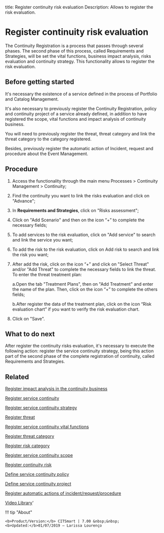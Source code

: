 title: Register continuity risk evaluation
Description: Allows to register the risk evaluation. 
# Register continuity risk evaluation

The Continuity Registration is a process that passes through several phases. The second phase of this process, called Requirements and Strategies, will be set the vital functions, business impact analysis, risks evaluation and continuity strategy. This functionality allows to register the risk evaluation.

Before getting started
--------------------------

It's necessary the existence of a service defined in the process of Portfolio
and Catalog Management.

It's also necessary to previously register the Continuity Registration, policy
and continuity project of a service already defined, in addition to have
registered the scope, vital functions and impact analysis of continuity
business.

You will need to previously register the threat, threat category and link the
threat category to the category registered.

Besides, previously register the automatic action of Incident, request and
procedure about the Event Management.

Procedure
-------------

1.  Access the functionality through the main menu Processes \> Continuity
    Management \> Continuity;

2.  Find the continuity you want to link the risks evaluation and click on
    "Advance";

3.  In **Requirements and Strategies**, click on "Risks assessment";

4.  Click on "Add Scenario" and then on the icon “+” to complete the necessary
    fields;

5.  To add services to the risk evaluation, click on "Add service" to search and
    link the service you want;

6.  To add the risk to the risk evaluation, click on Add risk to search and link
    the risk you want;

7.  After add the risk, click on the icon “+” and click on "Select Threat"
    and/or "Add Threat" to complete the necessary fields to link the threat. To
    enter the threat treatment plan:

    a.Open the tab "Treatment Plans", then on "Add Treatment" and enter the name
    of the plan. Then, click on the icon “+” to complete the others fields;

    b.After register the data of the treatment plan, click on the icon “Risk
    evaluation chart” if you want to verify the risk evaluation chart.

8.  Click on "Save".

What to do next
-------------------

After register the continuity risks evaluation, it's necessary to execute the
following action: register the service continuity strategy, being this action
part of the second phase of the complete registration of continuity, called
Requirements and Strategies.

Related
-----------

[Register impact analysis in the continuity business](/en-us/citsmart-7/processes/continuity/use/impact-analysis-continuity-business.html)

[Register service continuity](/en-us/citsmart-7/processes/continuity/use/register-service-continuity.html)

[Register service continuity strategy](/en-us/citsmart-7/processes/continuity/use/service-continuity-strategy.html)

[Register threat](/en-us/citsmart-7/processes/continuity/configuration/register-threat.html)

[Register service continuity vital functions](/en-us/citsmart-7/processes/continuity/use/continuity-vital-functions.html)

[Register threat category](/en-us/citsmart-7/processes/continuity/configuration/threat-category.html)

[Register risk category](/en-us/citsmart-7/processes/continuity/configuration/risk-category.html)

[Register service continuity scope](/en-us/citsmart-7/processes/continuity/use/service-continuity-scope.html)

[Register continuity risk](/en-us/citsmart-7/processes/continuity/configuration/register-continuity-risk.html)

[Define service continuity policy](/en-us/citsmart-7/processes/continuity/use/continuity-policy.html)

[Define service continuity project](/en-us/citsmart-7/processes/continuity/use/service-continuity-project.html)

[Register automatic actions of incident/request/procedure](/en-us/citsmart-7/additional-features/automation-of-operation/configuration/register-automatic-actions-incident-request-procedure.html)

<i class='fa fa-youtube-play  fa-2x' style='color:#97ce17;vertical-align: middle;'> </i> [Video Library](https://www.youtube.com/playlist?list=PLB5qK2uzf2RPwpIsGu97d5LVHeTNzpTMC)'

!!! tip "About"

    <b>Product/Version:</b> CITSmart | 7.00 &nbsp;&nbsp;
    <b>Updated:</b>01/07/2019 – Larissa Lourenço

